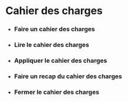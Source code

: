# Cahier des charges
- ### Faire un cahier des charges
- ### Lire le cahier des charges
- ### Appliquer le cahier des charges
- ### Faire un recap du cahier des charges
- ### Fermer le cahier des charges
